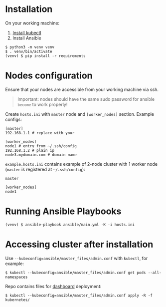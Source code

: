 # Installation

On your working machine:
1. [Install kubectl](https://kubernetes.io/docs/tasks/tools/install-kubectl/)
2. Install Ansible
```
$ python3 -m venv venv
$ . venv/bin/activate
(venv) $ pip install -r requirements
```

# Nodes configuration

Ensure that your nodes are accessible from your working machine via ssh.

> Important: nodes should have the same sudo password for ansible `become` to work properly!

Create `hosts.ini` with `master` node and `[worker_nodes]` section.
Example configs:

```
[master]
192.168.1.1 # replace with your

[worker_nodes]
node1 # entry from ~/.ssh/config
192.168.1.2 # plain ip
node3.mydomain.com # domain name
```
`example.hosts.ini` contains example of 2-node cluster with 1 worker node (`master` is registered at `~/.ssh/config`):
```
master

[worker_nodes]
node1
```

# Running Ansible Playbooks

```
(venv) $ ansible-playbook ansible/main.yml -K -i hosts.ini
```

# Accessing cluster after installation

Use `--kubeconfig=ansible/master_files/admin.conf` with `kubectl`, for example:

```
$ kubectl --kubeconfig=ansible/master_files/admin.conf get pods --all-namespaces
```

Repo contains files for [dashboard](https://kubernetes.io/docs/tasks/access-application-cluster/web-ui-dashboard/) deployment:

```
$ kubectl --kubeconfig=ansible/master_files/admin.conf apply -R -f kubernetes/
```